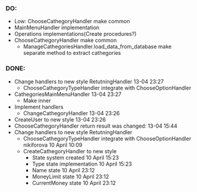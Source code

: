 ### DO:
- Low: ChooseCathegoryHandler make common
- MainMenuHandler implementation
- Operations implementations(Create procedures?)
- ChooseCathegoryHandler make common
    - ManageCathegoriesHandler.load_data_from_database make separate method to extract cathegories


### DONE:
- Change handlers to new style RetutningHandler 13-04 23:27
    - ChooseCathegoryTypeHandler integrate with ChooseOptionHandler
- CathegoriesMainMenuHandler 13-04 23:27
    - Make inner
- Implement handlers
    - ChangeCathegoryHandler 13-04 23:26
- CreateUser to new style 13-04 23:26
- ChooseCathegoryHandler return result was changed: 13-04 15:44
- Change handlers to new style RetutningHandler
    - ChooseCathegoryTypeHandler integrate with ChooseOptionHandler nikiforova 10 April 10:09
    - CreateCathegoryHandler to new style
        - State system created 10 April 15:23
        - Type state implementation 10 April 15:23
        - Name state 10 April 23:12
        - MoneyLimit state 10 April 23:12
        - CurrentMoney state 10 April 23:12
